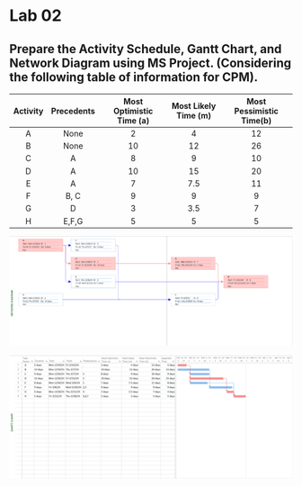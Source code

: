 # Lab 02

## Prepare the Activity Schedule, Gantt Chart, and Network Diagram using MS Project. (Considering the following table of information for CPM).

| Activity | Precedents | Most Optimistic Time (a) | Most Likely Time (m) | Most Pessimistic Time(b) |
| :------: | :--------: | :----------------------: | :------------------: | :----------------------: |
|    A     |    None    |            2             |          4           |            12            |
|    B     |    None    |            10            |          12          |            26            |
|    C     |     A      |            8             |          9           |            10            |
|    D     |     A      |            10            |          15          |            20            |
|    E     |     A      |            7             |         7.5          |            11            |
|    F     |    B, C    |            9             |          9           |            9             |
|    G     |     D      |            3             |         3.5          |            7             |
|    H     |   E,F,G    |            5             |          5           |            5             |

![Network Diagram](./NetworkDiagram.png)

![Gantt Chart](./GanttChart.png)
